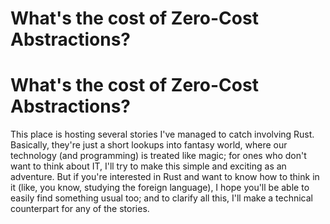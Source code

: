 # What's the cost of Zero-Cost Abstractions?

# What's the cost of Zero-Cost Abstractions?

This place is hosting several stories I've managed to catch involving Rust. Basically, they're just a short lookups into fantasy world, where our technology (and programming) is treated like magic; for ones who don't want to think about IT, I'll try to make this simple and exciting as an adventure. But if you're interested in Rust and want to know how to think in it (like, you know, studying the foreign language), I hope you'll be able to easily find something usual too; and to clarify all this, I'll make a technical counterpart for any of the stories.
